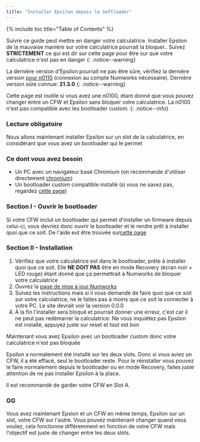 ```yaml
---
title: "Installer Epsilon depuis le Softloader"
---
```


{% include toc title="Table of Contents" %}

Suivre ce guide peut mettre en danger votre calculatrice. Installer Epsilon de la mauvaise manière sur votre calculatrice pourrait la bloquer.. Suivez **STRICTEMENT** ce qui est dir sur cette page pour être sur que votre calculatrice n'est pas en danger
{: .notice--warning}

La dernière version d'Epsilon pourrait ne pas être sûre, vérifiez la dernière version [pour n0110](https://my.numworks.com/firmwares/n0110/stable.json) (connexion au compte Numworks nécessaire). Dernière version sûre connue: **21.3.0**
{: .notice--warning}

Cette page est inutile si vous avez une n0100, étant donné que vous pouvez changer entre un CFW et Epsilon sans bloquer votre calculatrice. La n0100 n'est pas compatible avec les bootloader custom.
{: .notice--info}

### Lecture obligatoire

Nous allons maintenant installer Epsilon sur un slot de la calculatrice, en considérant que vous avez un bootloader qui le permet

### Ce dont vous avez besoin

- Un PC avec un navigateur basé Chromium (on recommande d'utiliser directement [chromium](https://www.chromium.org/chromium-projects/))
- Un bootloader custom compatible installé (si vous ne savez pas, regardez [cette page](choose-a-cfw))

### Section I - Ouvrir le bootloader

Si votre CFW inclut un bootloader qui permet d'installer un firmware depuis celui-ci, vous devriez donc ouvrir le bootloader et le rendre prêt à installer quoi que ce soit. De l'aide eut être trouvée sur[cette page](choose-a-cfw)

### Section II - Installation

1. Vérifiez que votre calculatrice est dans le bootloader, prête à installer quoi que ce soit. Elle **NE DOIT PAS** être en mode Recovery (écran noir + LED rouge) étant donné que ça permettrait à Numworks de bloquer votre calculatrice
2. Ouvrez la [page de mise à jour Numworks](https://numworks.com/update)
3. Suivez les instructions mais si il vous demande de faire quoi que ce soit sur votre calculatrice, ne le faites pas à moins que ce soit la connecter à votre PC. Le site devrait voir la version 0.0.0
4. À la fin l'installer sera bloqué et pourrait donner une erreur, c'est car il ne peut pas redémarrer la calculatrice. Ne vous inquiétez pas Epsilon est installé, appuyez juste sur reset et tout est bon

Maintenant vous avez Epsilon avec un bootloader custom donc votre calculatrice n'est pas bloquée

Epsilon a normalement été installé sur les deux slots. Donc si vous aviez un CFW, il a été effacé, seul le bootloader reste. Pour le réinstaller vous pouvez le faire normalement depuis le bootloader ou en mode Recovery, faites juste attention de ne pas installer Epsilon à la place.

Il est recommandé de garder votre CFW en Slot A.

### GG

Vous avez maintenant Epsion et un CFW en même temps, Epsilon sur un slot, votre CFW sur l'autre. Vous pouvez maintenant changer quand vous voulez, cela fonctionne différemment en fonction de votre CFW mais l'objectif est juste de changer entre les deux slots.
